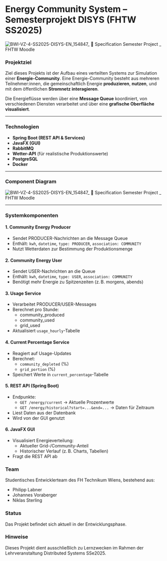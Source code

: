 # Energy Community System – Semesterprojekt DISYS (FHTW SS2025)

![BWI-VZ-4-SS2025-DISYS-EN_154847_ 📄 Specification Semester Project _ FHTW Moodle](https://github.com/user-attachments/assets/a208c322-ef44-476a-a9e3-8938ec534ca0)

### Projektziel

Ziel dieses Projekts ist der Aufbau eines verteilten Systems zur Simulation einer **Energie-Community**. Eine Energie-Community besteht aus mehreren Teilnehmer:innen, die gemeinschaftlich Energie **produzieren**, **nutzen**, und mit dem öffentlichen **Stromnetz interagieren**.

Die Energieflüsse werden über eine **Message Queue** koordiniert, von verschiedenen Diensten verarbeitet und über eine **grafische Oberfläche visualisiert**.

---

### Technologien

- **Spring Boot (REST API & Services)**
- **JavaFX (GUI)**
- **RabbitMQ**
- **Wetter-API** (für realistische Produktionswerte)
- **PostgreSQL**
- **Docker**

---
### Component Diagram 
![BWI-VZ-4-SS2025-DISYS-EN_154847_ 📄 Specification Semester Project _ FHTW Moodle](https://github.com/user-attachments/assets/d52f6883-d847-49b1-b7ea-389008cfb654)

---
### Systemkomponenten

#### 1. Community Energy Producer
- Sendet PRODUCER-Nachrichten an die Message Queue
- Enthält: `kwh`, `datetime`, `type: PRODUCER`, `association: COMMUNITY`
- Nutzt Wetterdaten zur Bestimmung der Produktionsmenge

#### 2. Community Energy User
- Sendet USER-Nachrichten an die Queue
- Enthält: `kwh`, `datetime`, `type: USER`, `association: COMMUNITY`
- Benötigt mehr Energie zu Spitzenzeiten (z. B. morgens, abends)

#### 3. Usage Service
- Verarbeitet PRODUCER/USER-Messages
- Berechnet pro Stunde:
  - community_produced
  - community_used
  - grid_used
- Aktualisiert `usage_hourly`-Tabelle

#### 4. Current Percentage Service
- Reagiert auf Usage-Updates
- Berechnet:
  - `community_depleted` (%)
  - `grid_portion` (%)
- Speichert Werte in `current_percentage`-Tabelle

#### 5. REST API (Spring Boot)
- Endpunkte:
  - `GET /energy/current` → Aktuelle Prozentwerte
  - `GET /energy/historical?start=...&end=...` → Daten für Zeitraum
- Liest Daten aus der Datenbank
- Wird von der GUI genutzt

#### 6. JavaFX GUI
- Visualisiert Energieverteilung:
  - Aktueller Grid-/Community-Anteil
  - Historischer Verlauf (z. B. Charts, Tabellen)
- Fragt die REST API ab

### Team 
Studentisches Entwicklerteam des FH Technikum Wiens, bestehend aus:

- Philipp Labner
- Johannes Voraberger
- Niklas Sterling

### Status
Das Projekt befindet sich aktuell in der Entwicklungsphase.

### Hinweise
Dieses Projekt dient ausschließlich zu Lernzwecken im Rahmen der Lehrveranstaltung Distributed Systems SSe2025.
